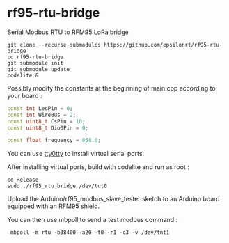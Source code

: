 # rf95-rtu-bridge
Serial Modbus RTU to RFM95 LoRa bridge

```
git clone --recurse-submodules https://github.com/epsilonrt/rf95-rtu-bridge
cd rf95-rtu-bridge
git submodule init
git submodule update
codelite &
```

Possibly modify the constants at the beginning of main.cpp according to your board :

```cpp
const int LedPin = 0;
const int WireBus = 2;
const uint8_t CsPin = 10;
const uint8_t Dio0Pin = 0;

const float frequency = 868.0;
```

You can use [tty0tty](https://github.com/epsilonrt/tty0tty) to install virtual serial ports.

After installing virtual ports, build with codelite and run as root :

    cd Release
    sudo ./rf95_rtu_bridge /dev/tnt0

Upload the Arduino/rf95_modbus_slave_tester sketch to an Arduino board equipped with an RFM95 shield.

You can then use mbpoll to send a test modbus command :

     mbpoll -m rtu -b38400 -a20 -t0 -r1 -c3 -v /dev/tnt1
